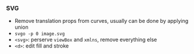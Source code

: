 ### SVG

- Remove translation props from curves, usually can be done by applying union
- `svgo -p 0 image.svg`
- `<svg>`: perserve `viewBox` and `xmlns`, remove everything else
- `<d>`: edit fill and stroke
